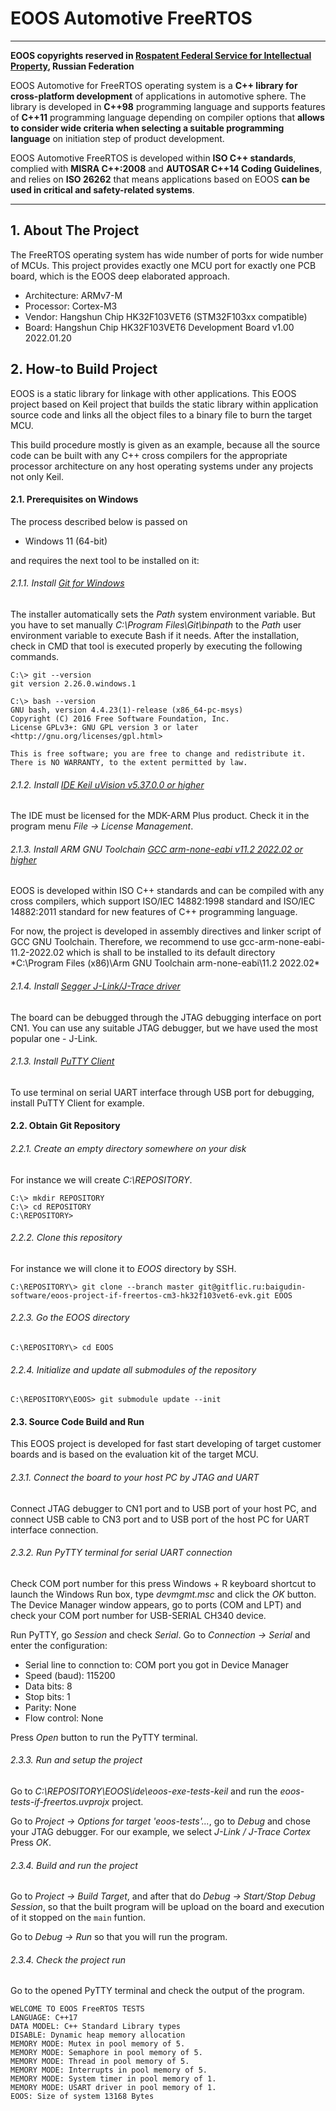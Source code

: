 # EOOS Automotive FreeRTOS
---

**EOOS copyrights reserved in [Rospatent Federal Service for Intellectual Property]( https://www1.fips.ru/registers-doc-view/fips_servlet?DB=EVM&DocNumber=2017664105&TypeFile=html), Russian Federation**

EOOS Automotive for FreeRTOS operating system is a **C++ library for cross-platform development** of 
applications in automotive sphere. The library is developed in **C++98** programming language and supports 
features of **C++11** programming language depending on compiler options that 
**allows to consider wide criteria when selecting a suitable programming language** on initiation step 
of product development.

EOOS Automotive FreeRTOS is developed within **ISO C++ standards**, complied with **MISRA C++:2008** and 
**AUTOSAR C++14 Coding Guidelines**, and relies on **ISO 26262** that means applications based on EOOS 
**can be used in critical and safety-related systems**.

---

## 1. About The Project

The FreeRTOS operating system has wide number of ports for wide number of MCUs. 
This project provides exactly one MCU port for exactly one PCB board, 
which is the EOOS deep elaborated approach.

- Architecture: ARMv7-M
- Processor: Cortex-M3
- Vendor: Hangshun Chip HK32F103VET6 (STM32F103xx compatible)
- Board: Hangshun Chip HK32F103VET6 Development Board v1.00 2022.01.20



## 2. How-to Build Project

EOOS is a static library for linkage with other applications. This EOOS project based on Keil project that 
builds the static library within application source code and links all the object files to a binary file 
to burn the target MCU.

This build procedure mostly is given as an example, because all the source code can be built with any C++ 
cross compilers for the appropriate processor architecture on any host operating systems under 
any projects not only Keil.


#### 2.1. Prerequisites on Windows

The process described below is passed on 

- Windows 11 (64-bit)

and requires the next tool to be installed on it:

###### 2.1.1. Install [Git for Windows](https://git-scm.com/downloads)

The installer automatically sets the *Path* system environment variable.
But you have to set manually *C:\Program Files\Git\binpath* to the *Path* user environment variable to execute Bash if it needs. 
After the installation, check in CMD that tool is executed properly by executing the following commands.

```
C:\> git --version
git version 2.26.0.windows.1
 
C:\> bash --version
GNU bash, version 4.4.23(1)-release (x86_64-pc-msys)
Copyright (C) 2016 Free Software Foundation, Inc.
License GPLv3+: GNU GPL version 3 or later <http://gnu.org/licenses/gpl.html>
 
This is free software; you are free to change and redistribute it.
There is NO WARRANTY, to the extent permitted by law.
```

###### 2.1.2. Install [IDE Keil uVision v5.37.0.0 or higher](https://www.keil.com/download/)

The IDE must be licensed for the MDK-ARM Plus product. Check it in the program menu *File -> License Management*.

###### 2.1.3. Install ARM GNU Toolchain [GCC arm-none-eabi v11.2 2022.02 or higher](https://developer.arm.com/downloads/-/arm-gnu-toolchain-downloads)

EOOS is developed within ISO C++ standards and can be compiled with any cross compilers, 
which support ISO/IEC 14882:1998 standard and ISO/IEC 14882:2011 standard for new
features of C++ programming language.

For now, the project is developed in assembly directives and linker script of GCC GNU Toolchain.
Therefore, we recommend to use gcc-arm-none-eabi-11.2-2022.02 which is shall to be installed 
to its default directory *C:\Program Files (x86)\Arm GNU Toolchain arm-none-eabi\11.2 2022.02\*

###### 2.1.4. Install [Segger J-Link/J-Trace driver](https://www.segger.com/downloads/jlink/)

The board can be debugged through the JTAG debugging interface on port CN1. 
You can use any suitable JTAG debugger, but we have used the most popular one - J-Link.

###### 2.1.3. Install [PuTTY Client](https://www.putty.org/)

To use terminal on serial UART interface through USB port for debugging, install PuTTY Client for example.


#### 2.2. Obtain Git Repository

###### 2.2.1. Create an empty directory somewhere on your disk

For instance we will create *C:\REPOSITORY*.

```
C:\> mkdir REPOSITORY
C:\> cd REPOSITORY
C:\REPOSITORY>
```

###### 2.2.2. Clone this repository

For instance we will clone it to *EOOS* directory by SSH.

```
C:\REPOSITORY\> git clone --branch master git@gitflic.ru:baigudin-software/eoos-project-if-freertos-cm3-hk32f103vet6-evk.git EOOS
```

###### 2.2.3. Go the EOOS directory

```
C:\REPOSITORY\> cd EOOS
```

###### 2.2.4. Initialize and update all submodules of the repository

```
C:\REPOSITORY\EOOS> git submodule update --init
```


#### 2.3. Source Code Build and Run

This EOOS project is developed for fast start developing of target customer boards
and is based on the evaluation kit of the target MCU.

###### 2.3.1. Connect the board to your host PC by JTAG and UART

Connect JTAG debugger to CN1 port and to USB port of your host PC, and connect USB cable 
to CN3 port and to USB port of the host PC for UART interface connection.

###### 2.3.2. Run PyTTY terminal for serial UART connection

Check COM port number for this press Windows + R keyboard shortcut to launch the Windows Run box, 
type *devmgmt.msc* and click the *OK* button. The Device Manager window appears, go to ports (COM and LPT)
and check your COM port number for USB-SERIAL CH340 device.

Run PyTTY, go *Session* and check *Serial*. Go to *Connection -> Serial* and enter the configuration:

- Serial line to connction to: COM port you got in Device Manager
- Speed (baud): 115200
- Data bits: 8
- Stop bits: 1
- Parity: None
- Flow control: None

Press *Open* button to run the PyTTY terminal.

###### 2.3.3. Run and setup the project

Go to *C:\REPOSITORY\EOOS\ide\eoos-exe-tests-keil* and run the *eoos-tests-if-freertos.uvprojx* project.

Go to *Project -> Options for target 'eoos-tests'...*, go to *Debug* and chose your JTAG debugger. 
For our example, we select *J-Link / J-Trace Cortex* Press *OK*.

###### 2.3.4. Build and run the project

Go to *Project -> Build Target*, and after that do *Debug -> Start/Stop Debug Session*, so that 
the built program will be upload on the board and execution of it stopped on the `main` funtion.

Go to *Debug -> Run* so that you will run the program.

###### 2.3.4. Check the project run

Go to the opened PyTTY terminal and check the output of the program.

```
WELCOME TO EOOS FreeRTOS TESTS
LANGUAGE: C++17
DATA MODEL: C++ Standard Library types
DISABLE: Dynamic heap memory allocation
MEMORY MODE: Mutex in pool memory of 5.
MEMORY MODE: Semaphore in pool memory of 5.
MEMORY MODE: Thread in pool memory of 5.
MEMORY MODE: Interrupts in pool memory of 5.
MEMORY MODE: System timer in pool memory of 1.
MEMORY MODE: USART driver in pool memory of 1.
EOOS: Size of system 13168 Bytes
```
